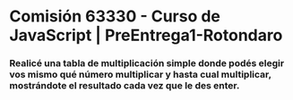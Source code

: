 # Comisión 63330 - Curso de JavaScript | PreEntrega1-Rotondaro

### Realicé una tabla de multiplicación simple donde podés elegir vos mismo qué número multiplicar y hasta cual multiplicar, mostrándote el resultado cada vez que le des enter.